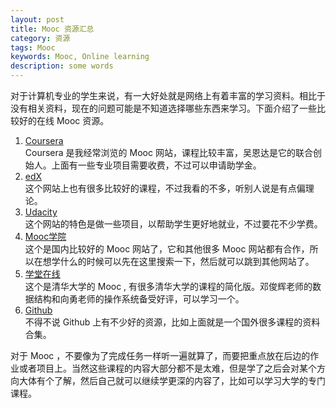 ```yaml
---
layout: post
title: Mooc 资源汇总
category: 资源
tags: Mooc
keywords: Mooc, Online learning
description: some words
---
```

对于计算机专业的学生来说，有一大好处就是网络上有着丰富的学习资料。相比于没有相关资料，现在的问题可能是不知道选择哪些东西来学习。下面介绍了一些比较好的在线 Mooc 资源。
1. [Coursera](https://www.coursera.org)  
    Coursera 是我经常浏览的 Mooc 网站，课程比较丰富，吴恩达是它的联合创始人。上面有一些专业项目需要收费，不过可以申请助学金。
2. [edX](https://www.edx.org/)  
    这个网站上也有很多比较好的课程，不过我看的不多，听别人说是有点偏理论。
3. [Udacity](https://cn.udacity.com/)   
    这个网站的特色是做一些项目，以帮助学生更好地就业，不过要花不少学费。
4. [Mooc学院](https://mooc.guokr.com/)  
    这个是国内比较好的 Mooc 网站了，它和其他很多 Mooc 网站都有合作，所以在想学什么的时候可以先在这里搜索一下，然后就可以跳到其他网站了。
5. [学堂在线](http://www.xuetangx.com/)  
    这个是清华大学的 Mooc , 有很多清华大学的课程的简化版。邓俊辉老师的数据结构和向勇老师的操作系统备受好评，可以学习一个。
6. [Github](https://github.com/skyroam/awesome-courses)  
    不得不说 Github 上有不少好的资源，比如上面就是一个国外很多课程的资料合集。  

对于 Mooc ，不要像为了完成任务一样听一遍就算了，而要把重点放在后边的作业或者项目上。当然这些课程的内容大部分都不是太难，但是学了之后会对某个方向大体有个了解，然后自己就可以继续学更深的内容了，比如可以学习大学的专门课程。

